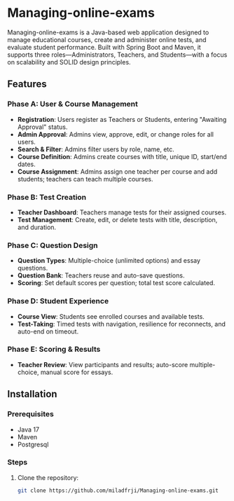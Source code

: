# Managing-online-exams

Managing-online-exams is a Java-based web application designed to manage educational courses, create and administer online tests, and evaluate student performance. Built with Spring Boot and Maven, it supports three roles—Administrators, Teachers, and Students—with a focus on scalability and SOLID design principles.

## Features

### Phase A: User & Course Management
- **Registration**: Users register as Teachers or Students, entering "Awaiting Approval" status.
- **Admin Approval**: Admins view, approve, edit, or change roles for all users.
- **Search & Filter**: Admins filter users by role, name, etc.
- **Course Definition**: Admins create courses with title, unique ID, start/end dates.
- **Course Assignment**: Admins assign one teacher per course and add students; teachers can teach multiple courses.

### Phase B: Test Creation
- **Teacher Dashboard**: Teachers manage tests for their assigned courses.
- **Test Management**: Create, edit, or delete tests with title, description, and duration.

### Phase C: Question Design
- **Question Types**: Multiple-choice (unlimited options) and essay questions.
- **Question Bank**: Teachers reuse and auto-save questions.
- **Scoring**: Set default scores per question; total test score calculated.

### Phase D: Student Experience
- **Course View**: Students see enrolled courses and available tests.
- **Test-Taking**: Timed tests with navigation, resilience for reconnects, and auto-end on timeout.

### Phase E: Scoring & Results
- **Teacher Review**: View participants and results; auto-score multiple-choice, manual score for essays.

## Installation

### Prerequisites
- Java 17
- Maven
- Postgresql

### Steps
1. Clone the repository:
   ```bash
   git clone https://github.com/miladfrji/Managing-online-exams.git
